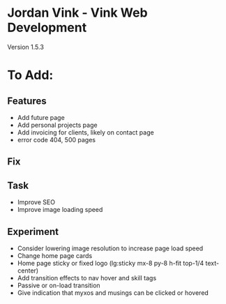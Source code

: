 # Jordan Vink - Vink Web Development
Version 1.5.3

# To Add:

## Features
- Add future page
- Add personal projects page
- Add invoicing for clients, likely on contact page
- error code 404, 500 pages

## Fix

## Task
- Improve SEO
- Improve image loading speed

## Experiment
- Consider lowering image resolution to increase page load speed
- Change home page cards
- Home page sticky or fixed logo (lg:sticky mx-8 py-8 h-fit top-1/4 text-center)
- Add transition effects to nav hover and skill tags
- Passive or on-load transition
- Give indication that myxos and musings can be clicked or hovered
